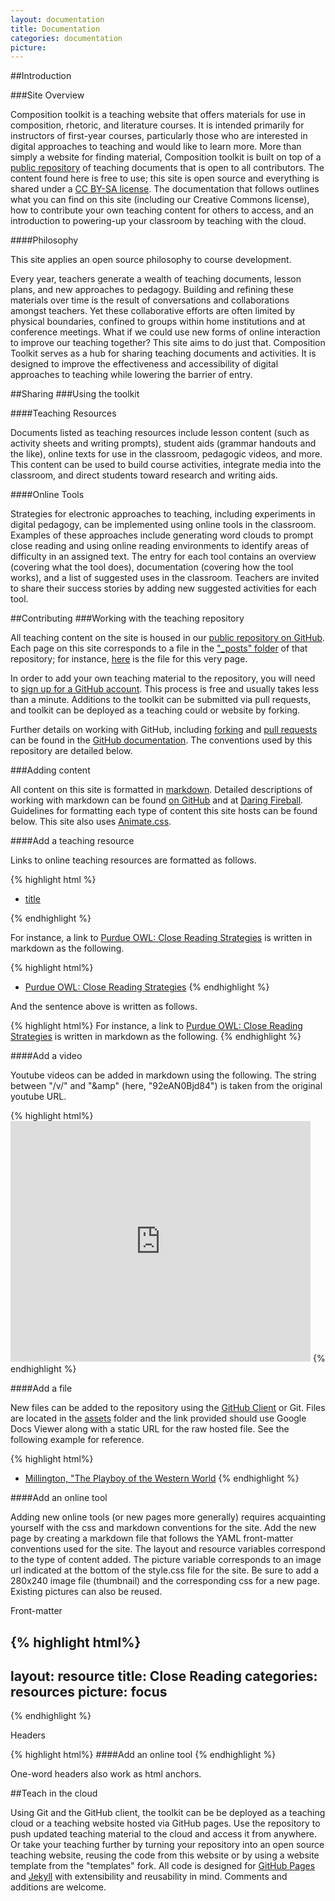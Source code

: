 ```yaml
---
layout: documentation
title: Documentation
categories: documentation
picture: 
---
```


##Introduction<span class="arrowh2"></span>

###Site Overview<span class="arrowh3"></span>

Composition toolkit is a teaching website that offers materials for use in composition, rhetoric, and literature courses. It is intended primarily for instructors of first-year courses, particularly those who are interested in digital approaches to teaching and would like to learn more. More than simply a website for finding material, Composition toolkit is built on top of a [public repository](https://github.com/axchristie/test) of teaching documents that is open to all contributors. The content found here is free to use; this site is open source and everything is shared under a [CC BY-SA license](http://creativecommons.org/licenses/by-sa/3.0/deed.en_US). The documentation that follows outlines what you can find on this site (including our Creative Commons license), how to contribute your own teaching content for others to access, and an introduction to powering-up your classroom by teaching with the cloud.

####Philosophy<span class="arrowh4"></span>

This site applies an open source philosophy to course development.

Every year, teachers generate a wealth of teaching documents, lesson plans, and new approaches to pedagogy. Building and refining these materials over time is the result of conversations and collaborations amongst teachers. Yet these collaborative efforts are often limited by physical boundaries, confined to groups within home institutions and at conference meetings. What if we could use new forms of online interaction to improve our teaching together? This site aims to do just that. Composition Toolkit serves as a hub for sharing teaching documents and activities. It is designed to improve the effectiveness and accessibility of digital approaches to teaching while lowering the barrier of entry.

##Sharing<span class="arrowh2"></span>
###Using the toolkit <span class="arrowh3"></span>

####Teaching Resources <span class="arrowh4"></span>

Documents listed as teaching resources include lesson content (such as activity sheets and writing prompts), student aids (grammar handouts and the like), online texts for use in the classroom, pedagogic videos, and more. This content can be used to build course activities, integrate media into the classroom, and direct students toward research and writing aids.

####Online Tools <span class="arrowh4"></span>

Strategies for electronic approaches to teaching, including experiments in digital pedagogy, can be implemented using online tools in the classroom. Examples of these approaches include generating word clouds to prompt close reading and using online reading environments to identify areas of difficulty in an assigned text. The entry for each tool contains an overview (covering what the tool does), documentation (covering how the tool works), and a list of suggested uses in the classroom. Teachers are invited to share their success stories by adding new suggested activities for each tool.

##Contributing<span class="arrowh2"></span>
###Working with the teaching repository<span class="arrowh3"></span>

All teaching content on the site is housed in our [public repository on GitHub](https://github.com/axchristie/test). Each page on this site corresponds to a file in the ["_posts" folder](https://github.com/axchristie/test/tree/gh-pages/_posts) of that repository; for instance, [here](https://github.com/axchristie/test/blob/gh-pages/_posts/2013-12-12-documentation.md) is the file for this very page.

In order to add your own teaching material to the repository, you will need to [sign up for a GitHub account](https://github.com/). This process is free and usually takes less than a minute. Additions to the toolkit can be submitted via pull requests, and toolkit can be deployed as a teaching could or website by forking.

Further details on working with GitHub, including [forking](https://help.github.com/articles/fork-a-repo) and [pull requests](https://help.github.com/articles/using-pull-requests) can be found in the [GitHub documentation](https://help.github.com/). The conventions used by this repository are detailed below.

###Adding content<span class="arrowh3"></span>

All content on this site is formatted in [markdown](http://whatismarkdown.com/). Detailed descriptions of working with markdown can be found [on GitHub](https://github.com/adam-p/markdown-here/wiki/Markdown-Cheatsheet) and at [Daring Fireball](http://daringfireball.net/projects/markdown/). Guidelines for formatting each type of content this site hosts can be found below. This site also uses [Animate.css](http://daneden.github.io/animate.css/).

####Add a teaching resource <span class="arrowh4"></span>

Links to online teaching resources are formatted as follows.

{% highlight html %}
* [title](url)

{% endhighlight %}

For instance, a link to [Purdue OWL: Close Reading Strategies](http://owl.english.purdue.edu/owl/resource/616/01/) is written in markdown as the following.


{% highlight html%}
* [Purdue OWL: Close Reading Strategies](http://owl.english.purdue.edu/owl/resource/616/01/)
{% endhighlight %}

And the sentence above is written as follows.

{% highlight html%}
For instance, a link to [Purdue OWL: Close Reading Strategies](http://owl.english.purdue.edu/owl/resource/616/01/) is written in markdown as the following.
{% endhighlight %}

####Add a video <span class="arrowh4"></span>

Youtube videos can be added in markdown using the following. The string between "/v/" and "&amp" (here, "92eAN0Bjd84") is taken from the original youtube URL.

{% highlight html%}
<object width="480" height="385"><param name="movie" value="http://www.youtube.com/v/92eAN0Bjd84&amp;hl=en_US&amp;fs=1"></param><param name="allowFullScreen" value="true"></param><param name="allowscriptaccess" value="always"></param><embed src="http://www.youtube.com/v/92eAN0Bjd84&amp;hl=en_US&amp;fs=1" type="application/x-shockwave-flash" allowscriptaccess="always" allowfullscreen="true" width="480" height="385"></embed></object>
{% endhighlight %}

####Add a file <span class="arrowh4"></span>

New files can be added to the repository using the [GitHub Client]() or Git. Files are located in the [assets]() folder and the link provided should use Google Docs Viewer along with a static URL for the raw hosted file. See the following example for reference.

{% highlight html%}
* [Millington, "The Playboy of the Western World](http://docs.google.com/viewer?url=https://github.com/axchristie/test/blob/gh-pages/assets/docs/sample_texts/drama/SP146_Playboy.doc?raw=true)
{% endhighlight %}

####Add an online tool <span class="arrowh4"></span>

Adding new online tools (or new pages more generally) requires acquainting yourself with the css and markdown conventions for the site. Add the new page by creating a markdown file that follows the YAML front-matter conventions used for the site. The layout and resource variables correspond to the type of content added. The picture variable corresponds to an image url indicated at the bottom of the style.css file for the site. Be sure to add a 280x240 image file (thumbnail) and the corresponding css for a new page. Existing pictures can also be reused.

Front-matter

{% highlight html%}
---
layout: resource
title: Close Reading
categories: resources
picture: focus
---
{% endhighlight %}


Headers

{% highlight html%}
####Add an online tool <span class="arrowh4"></span>
{% endhighlight %}

One-word headers also work as html anchors.


##Teach in the cloud<span class="arrowh2"></span>

Using Git and the GitHub client, the toolkit can be be deployed as a teaching cloud or  a teaching website hosted via GitHub pages. Use the repository to push updated teaching material to the cloud and access it from anywhere. Or take your teaching further by turning your repository into an open source teaching website, reusing the code from this website or by using a website template from the "templates" fork. All code is designed for [GitHub Pages](http://pages.github.com/) and [Jekyll](http://jekyllrb.com/) with extensibility and reusability in mind. Comments and additions are welcome.